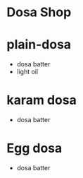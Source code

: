 # Dosa Shop 

# plain-dosa 
* dosa batter 
* light oil

# karam dosa 
* dosa batter

# Egg dosa
* dosa batter
